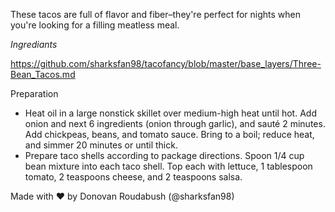 These tacos are full of flavor and fiber–they're perfect for nights when you're looking for a filling meatless meal.

*Ingrediants*

https://github.com/sharksfan98/tacofancy/blob/master/base_layers/Three-Bean_Tacos.md

Preparation

- Heat oil in a large nonstick skillet over medium-high heat until hot. Add onion and next 6 ingredients (onion through garlic), and sauté 2 minutes. Add chickpeas, beans, and tomato sauce. Bring to a boil; reduce heat, and simmer 20 minutes or until thick.
- Prepare taco shells according to package directions. Spoon 1/4 cup bean mixture into each taco shell. Top each with lettuce, 1 tablespoon tomato, 2 teaspoons cheese, and 2 teaspoons salsa.

Made with ♥ by Donovan Roudabush (@sharksfan98)
